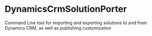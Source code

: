 # DynamicsCrmSolutionPorter
Command Line tool for importing and exporting solutions to and from Dynamics CRM, as well as publishing customization
